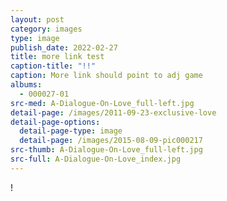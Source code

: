 ```yaml
---
layout: post
category: images
type: image
publish_date: 2022-02-27
title: more link test
caption-title: "!!"
caption: More link should point to adj game
albums:
  - 000027-01
src-med: A-Dialogue-On-Love_full-left.jpg
detail-page: /images/2011-09-23-exclusive-love
detail-page-options:
  detail-page-type: image
  detail-page: /images/2015-08-09-pic000217
src-thumb: A-Dialogue-On-Love_full-left.jpg
src-full: A-Dialogue-On-Love_index.jpg
---
```

!